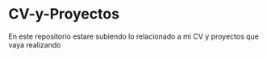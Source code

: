 # CV-y-Proyectos
En este repositorio estare subiendo lo relacionado a mi CV y proyectos que vaya realizando  
